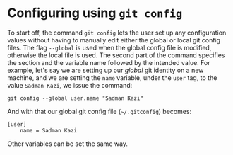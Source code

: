 Configuring using `git config`
==============================

To start off, the command `git config` lets the user set up any configuration
values without having to manually edit either the global or local git config files.
The flag `--global` is used when the global config file is modified, otherwise
the local file is used. The second part of the command specifies the section and
the variable name followed by the intended value. For example, let's say we are
setting up our *global* git identity on a new machine, and we are setting the
`name` variable, under the `user` tag, to the value `Sadman Kazi`, we issue the
command:
```
git config --global user.name "Sadman Kazi"
```
And with that our global git config file (`~/.gitconfig`) becomes:
```
[user]
    name = Sadman Kazi
```
Other variables can be set the same way.

